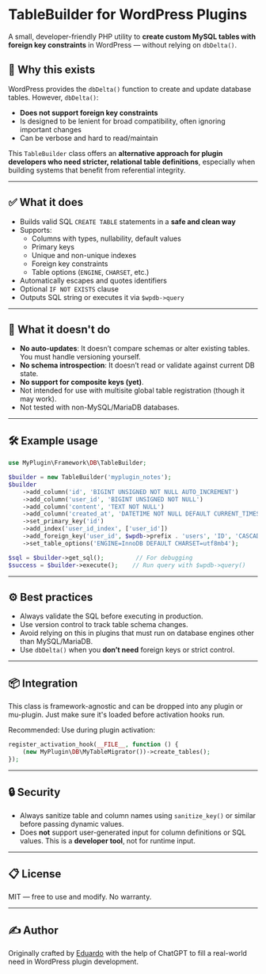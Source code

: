 # TableBuilder for WordPress Plugins

A small, developer-friendly PHP utility to **create custom MySQL tables with foreign key constraints** in WordPress — without relying on `dbDelta()`.

## 🧠 Why this exists

WordPress provides the `dbDelta()` function to create and update database tables. However, `dbDelta()`:

- **Does not support foreign key constraints**
- Is designed to be lenient for broad compatibility, often ignoring important changes
- Can be verbose and hard to read/maintain

This `TableBuilder` class offers an **alternative approach for plugin developers who need stricter, relational table definitions**, especially when building systems that benefit from referential integrity.

---

## ✅ What it does

- Builds valid SQL `CREATE TABLE` statements in a **safe and clean way**
- Supports:
  - Columns with types, nullability, default values
  - Primary keys
  - Unique and non-unique indexes
  - Foreign key constraints
  - Table options (`ENGINE`, `CHARSET`, etc.)
- Automatically escapes and quotes identifiers
- Optional `IF NOT EXISTS` clause
- Outputs SQL string or executes it via `$wpdb->query`

---

## 🚫 What it doesn't do

- **No auto-updates**: It doesn’t compare schemas or alter existing tables. You must handle versioning yourself.
- **No schema introspection**: It doesn’t read or validate against current DB state.
- **No support for composite keys (yet)**.
- Not intended for use with multisite global table registration (though it may work).
- Not tested with non-MySQL/MariaDB databases.

---

## 🛠 Example usage

```php
use MyPlugin\Framework\DB\TableBuilder;

$builder = new TableBuilder('myplugin_notes');
$builder
    ->add_column('id', 'BIGINT UNSIGNED NOT NULL AUTO_INCREMENT')
    ->add_column('user_id', 'BIGINT UNSIGNED NOT NULL')
    ->add_column('content', 'TEXT NOT NULL')
    ->add_column('created_at', 'DATETIME NOT NULL DEFAULT CURRENT_TIMESTAMP')
    ->set_primary_key('id')
    ->add_index('user_id_index', ['user_id'])
    ->add_foreign_key('user_id', $wpdb->prefix . 'users', 'ID', 'CASCADE', 'CASCADE')
    ->set_table_options('ENGINE=InnoDB DEFAULT CHARSET=utf8mb4');

$sql = $builder->get_sql();         // For debugging
$success = $builder->execute();    // Run query with $wpdb->query()
```

---

## ⚙️ Best practices

- Always validate the SQL before executing in production.
- Use version control to track table schema changes.
- Avoid relying on this in plugins that must run on database engines other than MySQL/MariaDB.
- Use `dbDelta()` when you **don’t need** foreign keys or strict control.

---

## 📦 Integration

This class is framework-agnostic and can be dropped into any plugin or mu-plugin. Just make sure it's loaded before activation hooks run.

Recommended: Use during plugin activation:

```php
register_activation_hook(__FILE__, function () {
    (new MyPlugin\DB\MyTableMigrator())->create_tables();
});
```

---

## 🔒 Security

- Always sanitize table and column names using `sanitize_key()` or similar before passing dynamic values.
- Does **not** support user-generated input for column definitions or SQL values. This is a **developer tool**, not for runtime input.

---

## 📋 License

MIT — free to use and modify. No warranty.

---

## ✍️ Author

Originally crafted by [Eduardo](https://eduardos-portfolio.netlify.app/) with the help of ChatGPT to fill a real-world need in WordPress plugin development.
